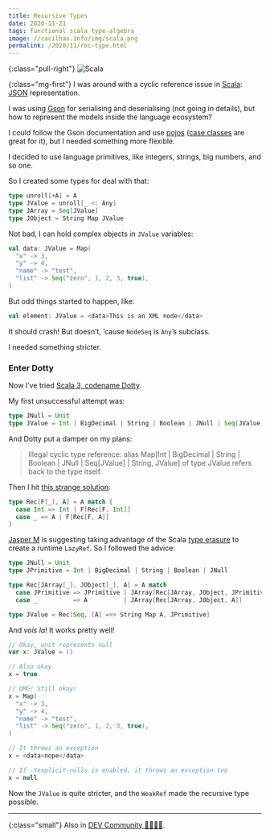 ```yaml
---
title: Recursive Types
date: 2020-11-21
tags: functional scala type-algebra
image: //cacilhas.info/img/scala.png
permalink: /2020/11/rec-type.html
---
```

[case-class]: https://docs.scala-lang.org/tour/case-classes.html
[dev.to]: https://dev.to/cacilhas/recursive-types-32je
[dotty]: https://dotty.epfl.ch/
[gson]: https://github.com/google/gson
[jasper-m]: https://users.scala-lang.org/u/jasper-m
[jasper-m-solution]: https://users.scala-lang.org/t/defining-a-type-in-a-recursive-way-in-dotty/6798/8
[json]: https://www.json.org/
[pojo]: https://pt.wikipedia.org/wiki/Plain_Old_Java_Objects
[scala]: https://www.scala-lang.org/
[type-erasure]: https://medium.com/@sinisalouc/overcoming-type-erasure-in-scala-8f2422070d20

{:class="pull-right"} <img src="{{{ image }}}" alt="Scala" />

{:class="mg-first"} I was around with a cyclic reference issue in
[Scala][scala]: [JSON][json] representation.

I was using [Gson][gson] for serialising and deserialising (not going in
details), but how to represent the models inside the language ecosystem?

I could follow the Gson documentation and use [pojos][pojo]
([case classes][case-class] are great for it), but I needed something more
flexible.

I decided to use language primitives, like integers, strings, big numbers, and
so one.

So I created some types for deal with that:

```scala
type unroll[+A] = A
type JValue = unroll[_ <: Any]
type JArray = Seq[JValue]
type JObject = String Map JValue
```

Not bad, I can hold complex objects in `JValue` variables:

```scala
val data: JValue = Map(
  "x" -> 3,
  "y" -> 4,
  "name" -> "test",
  "list" -> Seq("zero", 1, 2, 3, true),
)
```

But odd things started to happen, like:

```scala
val element: JValue = <data>This is an XML node</data>
```

It should crash! But doesn’t, ’cause `NodeSeq` is `Any`’s subclass.

I needed something stricter.

### Enter Dotty

Now I’ve tried [Scala 3, codename Dotty][dotty].

My first unsuccessful attempt was:

```scala
type JNull = Unit
type JValue = Int | BigDecimal | String | Boolean | JNull | Seq[JValue] | String Map JValue
```

And Dotty put a damper on my plans:

> Illegal cyclic type reference: alias Map[Int | BigDecimal | String | Boolean |
> JNull | Seq[JValue] | String, JValue] of type JValue refers back to the type
> itself.

Then I hit [this strange solution][jasper-m-solution]:

```scala
type Rec[F[_], A] = A match {
  case Int => Int | F[Rec[F, Int]]
  case _ => A | F[Rec[F, A]]
}
```

[Jasper M][jasper-m] is suggesting taking advantage of the Scala
[type erasure][type-erasure] to create a runtime `LazyRef`. So I followed the
advice:

```scala
type JNull = Unit
type JPrimitive = Int | BigDecimal | String | Boolean | JNull

type Rec[JArray[_], JObject[_], A] = A match
  case JPrimitive => JPrimitive | JArray[Rec[JArray, JObject, JPrimitive]] | JObject[Rec[JArray, JObject, JPrimitive]]
  case _          => A          | JArray[Rec[JArray, JObject, A]]          | JObject[Rec[JArray, JObject, A]]

type JValue = Rec[Seq, [A] =>> String Map A, JPrimitive]
```

And *vois la*! It works pretty well!

```scala
// Okay, unit represents null
var x: JValue = ()

// Also okay
x = true

// OMG! Still okay!
x = Map(
  "x" -> 3,
  "y" -> 4,
  "name" -> "test",
  "list" -> Seq("zero", 1, 2, 3, true),
)

// It throws an exception
x = <data>nope</data>

// If -Yexplicit-nulls is enabled, it throws an exception too
x = null
```

Now the `JValue` is quite stricter, and the `WeakRef` made the recursive type
possible.

-----

{:class="small"} Also in [DEV Community 👩‍💻👨‍💻][dev.to].
